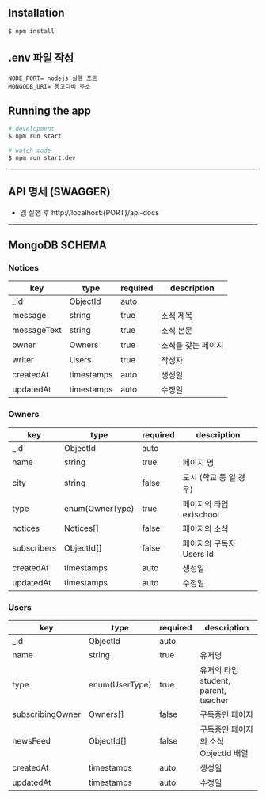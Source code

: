 ## Installation

```bash
$ npm install
```

## .env 파일 작성

```
NODE_PORT= nodejs 실행 포트
MONGODB_URI= 몽고디비 주소
```

## Running the app

```bash
# development
$ npm run start

# watch mode
$ npm run start:dev
```

---

## API 명세 (SWAGGER)

- 앱 실행 후 http://localhost:{PORT}/api-docs

---

## MongoDB SCHEMA

### Notices

| key         | type       | required | description        |
| ----------- | ---------- | -------- | ------------------ |
| \_id        | ObjectId   | auto     |
| message     | string     | true     | 소식 제목          |
| messageText | string     | true     | 소식 본문          |
| owner       | Owners     | true     | 소식을 갖는 페이지 |
| writer      | Users      | true     | 작성자             |
| createdAt   | timestamps | auto     | 생성일             |
| updatedAt   | timestamps | auto     | 수정일             |

### Owners

| key         | type            | required | description              |
| ----------- | --------------- | -------- | ------------------------ |
| \_id        | ObjectId        | auto     |
| name        | string          | true     | 페이지 명                |
| city        | string          | false    | 도시 (학교 등 일 경우)   |
| type        | enum(OwnerType) | true     | 페이지의 타입 ex)school  |
| notices     | Notices[]       | false    | 페이지의 소식            |
| subscribers | ObjectId[]      | false    | 페이지의 구독자 Users Id |
| createdAt   | timestamps      | auto     | 생성일                   |
| updatedAt   | timestamps      | auto     | 수정일                   |

### Users

| key              | type           | required | description                          |
| ---------------- | -------------- | -------- | ------------------------------------ |
| \_id             | ObjectId       | auto     |
| name             | string         | true     | 유저명                               |
| type             | enum(UserType) | true     | 유저의 타입 student, parent, teacher |
| subscribingOwner | Owners[]       | false    | 구독중인 페이지                      |
| newsFeed         | ObjectId[]     | false    | 구독중인 페이지의 소식 ObjectId 배열 |
| createdAt        | timestamps     | auto     | 생성일                               |
| updatedAt        | timestamps     | auto     | 수정일                               |
